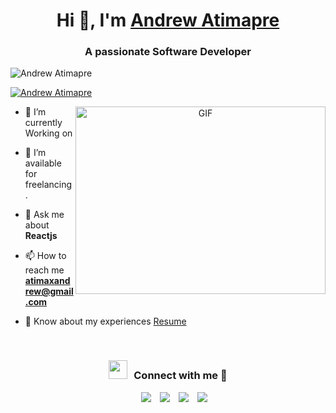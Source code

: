 <h1 align="center">Hi 👋, I'm <a href="#" target="blank">
Andrew Atimapre</a></h1>
<h3 align="center">A passionate Software Developer</h3>

<p align="left"> <img src="https://komarev.com/ghpvc/?username=atimapreandrew&label=Profile%20views&color=0e75b6&style=flat" alt="Andrew Atimapre" /> </p>

<p align="left"> <a href="https://twitter.com/dev_aandrew" target="blank"><img src="https://img.shields.io/twitter/follow/dev_aandrew?logo=twitter&style=for-the-badge" alt="Andrew Atimapre" /></a> </p>

<a target="_blank" align="center">
  <img align="right" top="500" height="300" width="400" alt="GIF" src="https://media.giphy.com/media/SWoSkN6DxTszqIKEqv/giphy.gif">
</a>

<!-- - 🔭 I’m currently working in <a href="#" target="blank"></a> -->

- 🌱 I’m currently Working on

- 🤝 I’m available for freelancing.

<!-- - 🌱 I’m currently learning Typescript <a href="#" target="blank"></a> -->

<!-- - 📝 I regularly write articles on [https://dev.to/dev_aandrew](https://dev.to/dev_aandrew) -->

- 💬 Ask me about **Reactjs**

- 📫 How to reach me **atimaxandrew@gmail.com**

- 📄 Know about my experiences <a href="https://github.com/atimapreandrew/blob/master/Resume.pdf" target="blank">Resume</a>
<br/>
<h3 align="center" > <img src="https://media.giphy.com/media/iY8CRBdQXODJSCERIr/giphy.gif" width="30" height="30" style="margin-right: 10px;">Connect with me 🤝 </h3>

<p align="center">

 <div align="center"  class="icons-social" style="margin-left: 10px;">
        <a style="margin-left: 10px;"  target="_blank" href="https://www.linkedin.com/in/andrew-atimapre/">
			<img src="https://img.icons8.com/doodle/40/000000/linkedin--v2.png"></a>
	   <a style="margin-left: 10px;" target="_blank" href="https://dev.to/dev_aandrew">
					<img src="https://img.icons8.com/external-sketchy-juicy-fish/0.6x/external-blog-online-services-sketchy-sketchy-juicy-fish.png"></a>
        <a style="margin-left: 10px;" target="_blank" href="https://instagram.com/dev_aandrew">
			<img src="https://img.icons8.com/doodle/40/000000/instagram-new--v2.png"></a>
		<a style="margin-left: 10px;" target="_blank" href="https://twitter.com/dev_aandrew">
			<img src="https://img.icons8.com/doodle/1x/twitter-squared--v2.png" ></a>
		


</p>

<!-- ### Blog posts -->

<!-- BLOG-POST-LIST:START -->

<!-- - [](https://dev.to/dev_aandrew) -->

<!-- BLOG-POST-LIST:END -->
